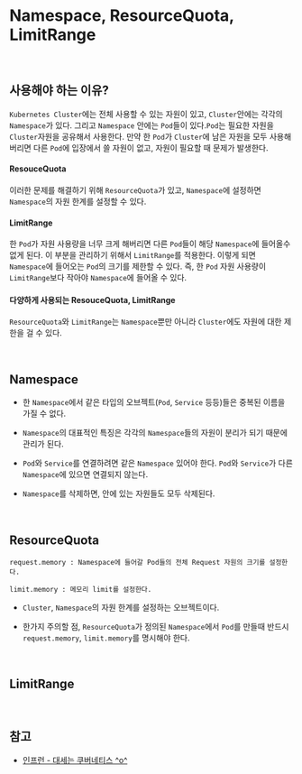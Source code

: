 # Namespace, ResourceQuota, LimitRange

<br>

## 사용해야 하는 이유?

`Kubernetes Cluster`에는 전체 사용할 수 있는 자원이 있고, `Cluster`안에는 각각의 `Namespace`가 있다. 그리고 `Namespace` 안에는 `Pod`들이 있다.`Pod`는 필요한 자원을 `Cluster`자원을 공유해서 사용한다. 만약 한 `Pod`가 `Cluster`에 남은 자원을 모두 사용해버리면 다른 `Pod`에 입장에서 쓸 자원이 없고, 자원이 필요할 때 문제가 발생한다.

#### ResouceQuota

이러한 문제를 해결하기 위해 `ResourceQuota`가 있고, `Namespace`에 설정하면 `Namespace`의 자원 한계를 설정할 수 있다.

#### LimitRange

한 `Pod`가 자원 사용량을 너무 크게 해버리면 다른 `Pod`들이 해당 `Namespace`에 들어올수 없게 된다. 이 부분을 관리하기 위해서 `LimitRange`를 적용한다. 이렇게 되면 `Namespace`에 들어오는 `Pod`의 크기를 제한할 수 있다. 즉, 한 `Pod` 자원 사용량이 `LimitRange`보다 작아야 `Namespace`에 들어올 수 있다.

#### 다양하게 사용되는 ResouceQuota, LimitRange

`ResourceQuota`와 `LimitRange`는 `Namespace`뿐만 아니라 `Cluster`에도 자원에 대한 제한을 걸 수 있다.

<br>

## Namespace

- 한 `Namespace`에서 같은 타입의 오브젝트(`Pod`, `Service` 등등)들은 중복된 이름을 가질 수 없다.

- `Namespace`의 대표적인 특징은 각각의 `Namespace`들의 자원이 분리가 되기 때문에 관리가 된다.

- `Pod`와 `Service`를 연결하려면 같은 `Namespace` 있어야 한다. `Pod`와 `Service`가 다른 `Namespace`에 있으면 연결되지 않는다.

- `Namespace`를 삭제하면, 안에 있는 자원들도 모두 삭제된다.

<br>

## ResourceQuota

```
request.memory : Namespace에 들어갈 Pod들의 전체 Request 자원의 크기를 설정한다.

limit.memory : 메모리 limit를 설정한다.
```

- `Cluster`, `Namespace`의 자원 한계를 설정하는 오브젝트이다.

- 한가지 주의할 점, `ResourceQuota`가 정의된 `Namespace`에서 `Pod`를 만들때 반드시 `request.memory`, `limit.memory`를 명시해야 한다.

<br>

## LimitRange

<br>

## 참고

- [인프런 - 대세는 쿠버네티스 ^o^](https://www.inflearn.com/course/%EC%BF%A0%EB%B2%84%EB%84%A4%ED%8B%B0%EC%8A%A4-%EA%B8%B0%EC%B4%88)
